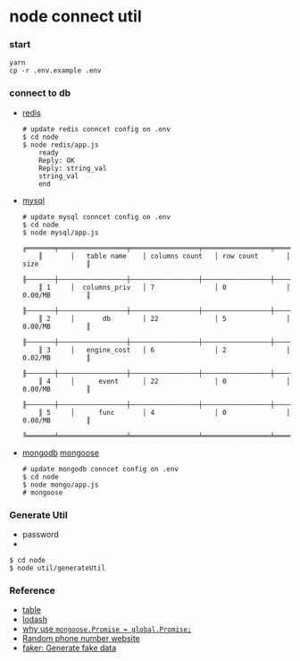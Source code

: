 # node connect util

### start

```shell
yarn
cp -r .env.example .env
```
### connect to db
+ [redis](https://www.npmjs.com/package/redis)
    ```shell
    # update redis conncet config on .env
    $ cd node
    $ node redis/app.js
        ready
        Reply: OK
        Reply: string_val
        string_val
        end
    ```
+ [mysql](https://www.npmjs.com/package/mysql)
    ```shell
    # update mysql conncet config on .env
    $ cd node
    $ node mysql/app.js
        ╔═══════╤═════════════════╤═════════════════╤═════════════════╤═════════════════╗
        ║       │   table name    │ columns count   │ row count       │ size            ║
        ╟───────┼─────────────────┼─────────────────┼─────────────────┼─────────────────╢
        ║ 1     │  columns_priv   │ 7               │ 0               │ 0.00/MB         ║
        ╟───────┼─────────────────┼─────────────────┼─────────────────┼─────────────────╢
        ║ 2     │       db        │ 22              │ 5               │ 0.00/MB         ║
        ╟───────┼─────────────────┼─────────────────┼─────────────────┼─────────────────╢
        ║ 3     │   engine_cost   │ 6               │ 2               │ 0.02/MB         ║
        ╟───────┼─────────────────┼─────────────────┼─────────────────┼─────────────────╢
        ║ 4     │      event      │ 22              │ 0               │ 0.00/MB         ║
        ╟───────┼─────────────────┼─────────────────┼─────────────────┼─────────────────╢
        ║ 5     │      func       │ 4               │ 0               │ 0.00/MB         ║
        ╚═══════╧═════════════════╧═════════════════╧═════════════════╧═════════════════╝
    ```
+ [mongodb](http://mongodb.github.io/node-mongodb-native/3.6/api/) [mongoose](https://mongoosejs.com/docs/guide.html)
    ```shell
    # update mongodb conncet config on .env
    $ cd node
    $ node mongo/app.js
    # mongoose
    ```

### Generate Util

+ password
+ 
```shell
$ cd node
$ node util/generateUtil
```

### Reference

+ [table](https://www.npmjs.com/package/table)
+ [lodash](https://lodash.com/docs)
+ [why use `mongoose.Promise = global.Promise;`](https://stackoverflow.com/questions/51862570/mongoose-why-we-make-mongoose-promise-global-promise-when-setting-a-mongoo)   
+ [Random phone number website](https://fakenumber.net/phone-number/singapore)
+ [faker: Generate fake data](https://github.com/Marak/faker.js)
        